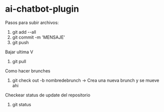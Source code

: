# ai-chatbot-plugin

Pasos para subir archivos:

1. git add --all
2. git commit -m 'MENSAJE'
3. git push


Bajar ultima V
1. git pull

Como hacer brunches
1. git check out -b nombredebrunch -> Crea una nueva brunch y se mueve ahi


Checkear status de update del repositorio
1. git status
